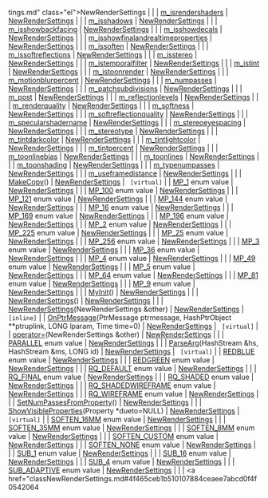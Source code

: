 tings.md" class="el">NewRenderSettings</a> |  |
| <a href="classNewRenderSettings.md#4812cbdfaeec2b93ad88a46723c561ce" class="el">m_isrendershaders</a> | <a href="classNewRenderSettings.md" class="el">NewRenderSettings</a> |  |
| <a href="classNewRenderSettings.md#14415c257af54c1feef08309f610f28d" class="el">m_isshadows</a> | <a href="classNewRenderSettings.md" class="el">NewRenderSettings</a> |  |
| <a href="classNewRenderSettings.md#90e4e123de07d68284876c5d59750880" class="el">m_isshowbackfacing</a> | <a href="classNewRenderSettings.md" class="el">NewRenderSettings</a> |  |
| <a href="classNewRenderSettings.md#6b1f73046ce205d41d1870535cf7d547" class="el">m_isshowdecals</a> | <a href="classNewRenderSettings.md" class="el">NewRenderSettings</a> |  |
| <a href="classNewRenderSettings.md#17b7fedb74168592368baa23eb26682d" class="el">m_isshowfinalandrealtimeproperties</a> | <a href="classNewRenderSettings.md" class="el">NewRenderSettings</a> |  |
| <a href="classNewRenderSettings.md#ba04352cdd8bf9180016d044a40641cb" class="el">m_issoften</a> | <a href="classNewRenderSettings.md" class="el">NewRenderSettings</a> |  |
| <a href="classNewRenderSettings.md#16a49425a7e1527eec89ae065bbacf7d" class="el">m_issoftreflections</a> | <a href="classNewRenderSettings.md" class="el">NewRenderSettings</a> |  |
| <a href="classNewRenderSettings.md#588c2155b06e13f36d71c57a6c19a6ee" class="el">m_isstereo</a> | <a href="classNewRenderSettings.md" class="el">NewRenderSettings</a> |  |
| <a href="classNewRenderSettings.md#99cc32bc92c606d8cee365e078d774ff" class="el">m_istemporalfilter</a> | <a href="classNewRenderSettings.md" class="el">NewRenderSettings</a> |  |
| <a href="classNewRenderSettings.md#adb8464e48fba082d2b31c11b72b98df" class="el">m_istint</a> | <a href="classNewRenderSettings.md" class="el">NewRenderSettings</a> |  |
| <a href="classNewRenderSettings.md#8239cca760b2d48afd9a497801fdd32c" class="el">m_istoonrender</a> | <a href="classNewRenderSettings.md" class="el">NewRenderSettings</a> |  |
| <a href="classNewRenderSettings.md#d5422f4d9703d42384e4f1f9dbd5ca13" class="el">m_motionblurpercent</a> | <a href="classNewRenderSettings.md" class="el">NewRenderSettings</a> |  |
| <a href="classNewRenderSettings.md#74b2c3f1b500a830b293b5fb9749f60e" class="el">m_numpasses</a> | <a href="classNewRenderSettings.md" class="el">NewRenderSettings</a> |  |
| <a href="classNewRenderSettings.md#a741646c6fae2c5054856992b51c9b12" class="el">m_patchsubdivisions</a> | <a href="classNewRenderSettings.md" class="el">NewRenderSettings</a> |  |
| <a href="classNewRenderSettings.md#b868cf639761a3cadc02d8807bf6f87f" class="el">m_post</a> | <a href="classNewRenderSettings.md" class="el">NewRenderSettings</a> |  |
| <a href="classNewRenderSettings.md#b319d40f64a22ee52deaff0abcd30376" class="el">m_reflectionlevels</a> | <a href="classNewRenderSettings.md" class="el">NewRenderSettings</a> |  |
| <a href="classNewRenderSettings.md#b58e73fcedfaeb05d90201927c544b60" class="el">m_renderquality</a> | <a href="classNewRenderSettings.md" class="el">NewRenderSettings</a> |  |
| <a href="classNewRenderSettings.md#a84765bf860379550386fe43fddccfb1" class="el">m_softness</a> | <a href="classNewRenderSettings.md" class="el">NewRenderSettings</a> |  |
| <a href="classNewRenderSettings.md#945f29df43137f7bf667c25039fdf3f3" class="el">m_softreflectionquality</a> | <a href="classNewRenderSettings.md" class="el">NewRenderSettings</a> |  |
| <a href="classNewRenderSettings.md#d4a6d67509ac502d4f8703e165a1c629" class="el">m_specularshadername</a> | <a href="classNewRenderSettings.md" class="el">NewRenderSettings</a> |  |
| <a href="classNewRenderSettings.md#97f389fa21cb48f4cf4d88ba759e5cd9" class="el">m_stereoeyespacing</a> | <a href="classNewRenderSettings.md" class="el">NewRenderSettings</a> |  |
| <a href="classNewRenderSettings.md#5c449c42c5cc37f9963ad97363e261e4" class="el">m_stereotype</a> | <a href="classNewRenderSettings.md" class="el">NewRenderSettings</a> |  |
| <a href="classNewRenderSettings.md#7d1a8bc7960a31b58156e82f4029aa13" class="el">m_tintdarkcolor</a> | <a href="classNewRenderSettings.md" class="el">NewRenderSettings</a> |  |
| <a href="classNewRenderSettings.md#e7f3d458f2ee02387fa554ef2287b9e4" class="el">m_tintlightcolor</a> | <a href="classNewRenderSettings.md" class="el">NewRenderSettings</a> |  |
| <a href="classNewRenderSettings.md#290cb069a3c38ed7909ab89927b8dcba" class="el">m_tintpercent</a> | <a href="classNewRenderSettings.md" class="el">NewRenderSettings</a> |  |
| <a href="classNewRenderSettings.md#afe0bac04b4a7d7b35af05dbac3e86da" class="el">m_toonlinebias</a> | <a href="classNewRenderSettings.md" class="el">NewRenderSettings</a> |  |
| <a href="classNewRenderSettings.md#7ccff253dba487414ecf04be54b60807" class="el">m_toonlines</a> | <a href="classNewRenderSettings.md" class="el">NewRenderSettings</a> |  |
| <a href="classNewRenderSettings.md#1af00f02e01409f74f262fcc97c04f95" class="el">m_toonshading</a> | <a href="classNewRenderSettings.md" class="el">NewRenderSettings</a> |  |
| <a href="classNewRenderSettings.md#9291bd5ead389ecd14fad3d853b7f567" class="el">m_typenumpasses</a> | <a href="classNewRenderSettings.md" class="el">NewRenderSettings</a> |  |
| <a href="classNewRenderSettings.md#f675a9fcbd946655f72fba3797de90d5" class="el">m_useframedistance</a> | <a href="classNewRenderSettings.md" class="el">NewRenderSettings</a> |  |
| <a href="classNewRenderSettings.md#f05155d66a18c82acfa7d871654a2cb2" class="el">MakeCopy</a>() | <a href="classNewRenderSettings.md" class="el">NewRenderSettings</a> | ` [virtual]` |
| <a href="classNewRenderSettings.md#68986ab776eb5d6b5a809a1c005a7300cb7d457cdafacd0027c8fb4285894839" class="el">MP_1</a> enum value | <a href="classNewRenderSettings.md" class="el">NewRenderSettings</a> |  |
| <a href="classNewRenderSettings.md#68986ab776eb5d6b5a809a1c005a73004be3f9488517cb2f15db85f6339ffe40" class="el">MP_100</a> enum value | <a href="classNewRenderSettings.md" class="el">NewRenderSettings</a> |  |
| <a href="classNewRenderSettings.md#68986ab776eb5d6b5a809a1c005a7300fd80e1eeac0c2bddfd8126cde144dbdf" class="el">MP_121</a> enum value | <a href="classNewRenderSettings.md" class="el">NewRenderSettings</a> |  |
| <a href="classNewRenderSettings.md#68986ab776eb5d6b5a809a1c005a7300038503e0a9586d733cc988d6671c3918" class="el">MP_144</a> enum value | <a href="classNewRenderSettings.md" class="el">NewRenderSettings</a> |  |
| <a href="classNewRenderSettings.md#68986ab776eb5d6b5a809a1c005a730032e3bd02f358f35018da9e1dbec04ec1" class="el">MP_16</a> enum value | <a href="classNewRenderSettings.md" class="el">NewRenderSettings</a> |  |
| <a href="classNewRenderSettings.md#68986ab776eb5d6b5a809a1c005a7300afbaa5eff2950882026fb5e58d9059a5" class="el">MP_169</a> enum value | <a href="classNewRenderSettings.md" class="el">NewRenderSettings</a> |  |
| <a href="classNewRenderSettings.md#68986ab776eb5d6b5a809a1c005a7300fe0b85d6420e922963350f28c2bc2ce1" class="el">MP_196</a> enum value | <a href="classNewRenderSettings.md" class="el">NewRenderSettings</a> |  |
| <a href="classNewRenderSettings.md#68986ab776eb5d6b5a809a1c005a73008ab6e8123881bbb0af62846bc69ca70b" class="el">MP_2</a> enum value | <a href="classNewRenderSettings.md" class="el">NewRenderSettings</a> |  |
| <a href="classNewRenderSettings.md#68986ab776eb5d6b5a809a1c005a7300b348f78fd189b5fd0448688cf2844fd9" class="el">MP_225</a> enum value | <a href="classNewRenderSettings.md" class="el">NewRenderSettings</a> |  |
| <a href="classNewRenderSettings.md#68986ab776eb5d6b5a809a1c005a7300d2289afd16c6d88f2684c35b3c37f7a9" class="el">MP_25</a> enum value | <a href="classNewRenderSettings.md" class="el">NewRenderSettings</a> |  |
| <a href="classNewRenderSettings.md#68986ab776eb5d6b5a809a1c005a7300c9039ce948893d425442f8f97f9fee5a" class="el">MP_256</a> enum value | <a href="classNewRenderSettings.md" class="el">NewRenderSettings</a> |  |
| <a href="classNewRenderSettings.md#68986ab776eb5d6b5a809a1c005a73009dc26e7189c346588ede67b5727d8d44" class="el">MP_3</a> enum value | <a href="classNewRenderSettings.md" class="el">NewRenderSettings</a> |  |
| <a href="classNewRenderSettings.md#68986ab776eb5d6b5a809a1c005a7300d40db72ec9e3d868cb8a63f5a0aeab31" class="el">MP_36</a> enum value | <a href="classNewRenderSettings.md" class="el">NewRenderSettings</a> |  |
| <a href="classNewRenderSettings.md#68986ab776eb5d6b5a809a1c005a73008de200f55699f7989c77bbe71c69f6fb" class="el">MP_4</a> enum value | <a href="classNewRenderSettings.md" class="el">NewRenderSettings</a> |  |
| <a href="classNewRenderSettings.md#68986ab776eb5d6b5a809a1c005a73009c82efb8a348fcd612e588aaf55b8f1d" class="el">MP_49</a> enum value | <a href="classNewRenderSettings.md" class="el">NewRenderSettings</a> |  |
| <a href="classNewRenderSettings.md#68986ab776eb5d6b5a809a1c005a73003053463fc6560ef139f06869a1cd2d93" class="el">MP_5</a> enum value | <a href="classNewRenderSettings.md" class="el">NewRenderSettings</a> |  |
| <a href="classNewRenderSettings.md#68986ab776eb5d6b5a809a1c005a7300d5a1dcf2d9dd13e15ce035265cc7bd97" class="el">MP_64</a> enum value | <a href="classNewRenderSettings.md" class="el">NewRenderSettings</a> |  |
| <a href="classNewRenderSettings.md#68986ab776eb5d6b5a809a1c005a730027cb13b918565c8cdaee1b0e0052f1b3" class="el">MP_81</a> enum value | <a href="classNewRenderSettings.md" class="el">NewRenderSettings</a> |  |
| <a href="classNewRenderSettings.md#68986ab776eb5d6b5a809a1c005a7300da84b6242d3181a0fb30166e6bccffd3" class="el">MP_9</a> enum value | <a href="classNewRenderSettings.md" class="el">NewRenderSettings</a> |  |
| <a href="classNewRenderSettings.md#9d74f924ab10c32462e7f82ed5bd060f" class="el">MyInit</a>() | <a href="classNewRenderSettings.md" class="el">NewRenderSettings</a> |  |
| <a href="classNewRenderSettings.md#e7a0f1af7aa4e8ae50e8bda79e68f045" class="el">NewRenderSettings</a>() | <a href="classNewRenderSettings.md" class="el">NewRenderSettings</a> |  |
| <a href="classNewRenderSettings.md#a87a50db2c28abeae51334d425ecf199" class="el">NewRenderSettings</a>(NewRenderSettings &other) | <a href="classNewRenderSettings.md" class="el">NewRenderSettings</a> | ` [inline]` |
| <a href="classNewRenderSettings.md#851e4b025a49d8d723a289cc58a7c623" class="el">OnPtrMessage</a>(PtrMessage ptrmessage, HashPtrObject \*\*ptruplink, LONG lparam, Time time=0) | <a href="classNewRenderSettings.md" class="el">NewRenderSettings</a> | ` [virtual]` |
| <a href="classNewRenderSettings.md#82e77156df426c08740ee52f0041b7b7" class="el">operator=</a>(NewRenderSettings &other) | <a href="classNewRenderSettings.md" class="el">NewRenderSettings</a> |  |
| <a href="classNewRenderSettings.md#a4d79cb252987ad7f099770543e601a1df13a99b035d6f0bce4f44ab18eec8eb" class="el">PARALLEL</a> enum value | <a href="classNewRenderSettings.md" class="el">NewRenderSettings</a> |  |
| <a href="classNewRenderSettings.md#a2fcc48f12ddead20de0eb7243ed5aee" class="el">ParseArg</a>(HashStream &hs, HashStream &ms, LONG id) | <a href="classNewRenderSettings.md" class="el">NewRenderSettings</a> | ` [virtual]` |
| <a href="classNewRenderSettings.md#21945c50944818f4cf3b6aef8608f9cee93dc695f4f3d8385e721c4e7fee7982" class="el">REDBLUE</a> enum value | <a href="classNewRenderSettings.md" class="el">NewRenderSettings</a> |  |
| <a href="classNewRenderSettings.md#21945c50944818f4cf3b6aef8608f9ceb4a9b83ddd3c36151742fc6015ed6d82" class="el">REDGREEN</a> enum value | <a href="classNewRenderSettings.md" class="el">NewRenderSettings</a> |  |
| <a href="classNewRenderSettings.md#dca29a1140aadadfd92b34a02fa516ef2d957f30f3048db573ce1799d245eb6b" class="el">RQ_DEFAULT</a> enum value | <a href="classNewRenderSettings.md" class="el">NewRenderSettings</a> |  |
| <a href="classNewRenderSettings.md#dca29a1140aadadfd92b34a02fa516eff17761801664016441f851bd006c8103" class="el">RQ_FINAL</a> enum value | <a href="classNewRenderSettings.md" class="el">NewRenderSettings</a> |  |
| <a href="classNewRenderSettings.md#dca29a1140aadadfd92b34a02fa516ef149590a18d326480858e362940e010ce" class="el">RQ_SHADED</a> enum value | <a href="classNewRenderSettings.md" class="el">NewRenderSettings</a> |  |
| <a href="classNewRenderSettings.md#dca29a1140aadadfd92b34a02fa516efd49ea05ea06f285dc5af9a4e0d04cdd5" class="el">RQ_SHADEDWIREFRAME</a> enum value | <a href="classNewRenderSettings.md" class="el">NewRenderSettings</a> |  |
| <a href="classNewRenderSettings.md#dca29a1140aadadfd92b34a02fa516ef337ba490a4ad987373c622fc624a6936" class="el">RQ_WIREFRAME</a> enum value | <a href="classNewRenderSettings.md" class="el">NewRenderSettings</a> |  |
| <a href="classNewRenderSettings.md#b6822691011ea75957ee91dfbc391831" class="el">SetNumPassesFromProperty</a>() | <a href="classNewRenderSettings.md" class="el">NewRenderSettings</a> |  |
| <a href="classNewRenderSettings.md#6ee969d0f44d86571db5c513d69dc938" class="el">ShowVisibleProperties</a>(Property \*dueto=NULL) | <a href="classNewRenderSettings.md" class="el">NewRenderSettings</a> | ` [virtual]` |
| <a href="classNewRenderSettings.md#c8afa25b694ce89e7c6f15b35f6d93682b62b833a3a9b6cd718192588dd006f2" class="el">SOFTEN_16MM</a> enum value | <a href="classNewRenderSettings.md" class="el">NewRenderSettings</a> |  |
| <a href="classNewRenderSettings.md#c8afa25b694ce89e7c6f15b35f6d9368af4b9531552accc6c533c59b081cd7fa" class="el">SOFTEN_35MM</a> enum value | <a href="classNewRenderSettings.md" class="el">NewRenderSettings</a> |  |
| <a href="classNewRenderSettings.md#c8afa25b694ce89e7c6f15b35f6d9368cc46913ece90b4161b06333794aaaa78" class="el">SOFTEN_8MM</a> enum value | <a href="classNewRenderSettings.md" class="el">NewRenderSettings</a> |  |
| <a href="classNewRenderSettings.md#c8afa25b694ce89e7c6f15b35f6d9368f75e6250cee5ed9e0a7744859b088729" class="el">SOFTEN_CUSTOM</a> enum value | <a href="classNewRenderSettings.md" class="el">NewRenderSettings</a> |  |
| <a href="classNewRenderSettings.md#c8afa25b694ce89e7c6f15b35f6d9368aa963d3fc2deab5633f218e0405ea4b2" class="el">SOFTEN_NONE</a> enum value | <a href="classNewRenderSettings.md" class="el">NewRenderSettings</a> |  |
| <a href="classNewRenderSettings.md#63f5f87eab8bf5d1395b98caa0a448ba4ba6fcb4e20cc4f7c3c7cb07d6de2135" class="el">SUB_1</a> enum value | <a href="classNewRenderSettings.md" class="el">NewRenderSettings</a> |  |
| <a href="classNewRenderSettings.md#63f5f87eab8bf5d1395b98caa0a448ba7fe9a7bb4aacb1438461303ec2da69eb" class="el">SUB_16</a> enum value | <a href="classNewRenderSettings.md" class="el">NewRenderSettings</a> |  |
| <a href="classNewRenderSettings.md#63f5f87eab8bf5d1395b98caa0a448ba96092d27de975b38f6782f5ef906d6a9" class="el">SUB_4</a> enum value | <a href="classNewRenderSettings.md" class="el">NewRenderSettings</a> |  |
| <a href="classNewRenderSettings.md#63f5f87eab8bf5d1395b98caa0a448ba587fabfb3cb3b291b6d8bacbeb004556" class="el">SUB_ADAPTIVE</a> enum value | <a href="classNewRenderSettings.md" class="el">NewRenderSettings</a> |  |
| <a href="classNewRenderSettings.md#4f465ceb1b510107884ceaee7abcd0f4f0542064